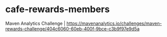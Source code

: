 # cafe-rewards-members
Maven Analytics Challenge | https://mavenanalytics.io/challenges/maven-rewards-challenge/404c6060-60eb-400f-9bce-c3b9f97e9d5a
